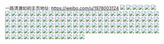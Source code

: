 一路清澈如初主页地址: https://weibo.com/u/1978003124 
![](https://wx4.sinaimg.cn/mw2000/75e5eeb4ly1h9ibakk6cwj20mi0u0jyh.jpg) 
![](https://wx4.sinaimg.cn/mw2000/75e5eeb4ly1h9i89esj3yj20mi0u07dh.jpg) 
![](https://wx4.sinaimg.cn/mw2000/75e5eeb4ly1h9i5nv20rgj20mi0u0ah9.jpg) 
![](https://wx4.sinaimg.cn/mw2000/75e5eeb4ly1h9dgpc139lj20mi0u0jxg.jpg) 
![](https://wx4.sinaimg.cn/mw2000/75e5eeb4ly1h9dgpcg1w0j20mi0u0n3i.jpg) 
![](https://wx4.sinaimg.cn/mw2000/75e5eeb4ly1h9cicf94pyj22c0340x6q.jpg) 
![](https://wx4.sinaimg.cn/mw2000/75e5eeb4ly1h97scvxwgsj20qm11g4a2.jpg) 
![](https://wx4.sinaimg.cn/mw2000/75e5eeb4ly1h97scv1vjij20ps116am7.jpg) 
![](https://wx4.sinaimg.cn/mw2000/75e5eeb4ly1h8qa13twh9j23402c01kx.jpg) 
![](https://wx4.sinaimg.cn/mw2000/75e5eeb4ly1h8o9aubijcj21ct240b29.jpg) 
![](https://wx4.sinaimg.cn/mw2000/75e5eeb4ly1h8o9atfjlhj20w81zkqug.jpg) 
![](https://wx4.sinaimg.cn/mw2000/75e5eeb4ly1h8o9auripej20vs19w15z.jpg) 
![](https://wx4.sinaimg.cn/mw2000/75e5eeb4ly1h8o9aw7v30j20vs1zkx68.jpg) 
![](https://wx4.sinaimg.cn/mw2000/75e5eeb4ly1h8o9axp8ivj20vw1zkhc8.jpg) 
![](https://wx4.sinaimg.cn/mw2000/75e5eeb4ly1h8o9az2bonj20vs1zkx5q.jpg) 
![](https://wx4.sinaimg.cn/mw2000/75e5eeb4ly1h8o9b09co6j20vs1zkkhu.jpg) 
![](https://wx4.sinaimg.cn/mw2000/75e5eeb4ly1h8inq5blcxj22c0340qv6.jpg) 
![](https://wx4.sinaimg.cn/mw2000/75e5eeb4ly1h8inq459rpj22c03404qq.jpg) 
![](https://wx4.sinaimg.cn/mw2000/75e5eeb4ly1h8inq6ch9kj22c0340e82.jpg) 
![](https://wx4.sinaimg.cn/mw2000/75e5eeb4ly1h8exmjk6ljj20wi189124.jpg) 
![](https://wx4.sinaimg.cn/mw2000/75e5eeb4ly1h88zruyel4j20u01hctod.jpg) 
![](https://wx4.sinaimg.cn/mw2000/75e5eeb4ly1h83ny0ww86j20v01zktt8.jpg) 
![](https://wx4.sinaimg.cn/mw2000/75e5eeb4ly1h83ny2tecsj20vs1zke0p.jpg) 
![](https://wx4.sinaimg.cn/mw2000/75e5eeb4ly1h7z5481relj23402c04qr.jpg) 
![](https://wx4.sinaimg.cn/mw2000/75e5eeb4ly1h7qodpyhyaj20mi0qf101.jpg) 
![](https://wx4.sinaimg.cn/mw2000/75e5eeb4ly1h7qodqt1rcj20x11zkayz.jpg) 
![](https://wx4.sinaimg.cn/mw2000/75e5eeb4ly1h7ktqhrod3j22c03407wi.jpg) 
![](https://wx4.sinaimg.cn/mw2000/75e5eeb4ly1h7juu5308wj22c0340u0x.jpg) 
![](https://wx4.sinaimg.cn/mw2000/75e5eeb4ly1h7g4ixssyvj20x11zk0wo.jpg) 
![](https://wx4.sinaimg.cn/mw2000/75e5eeb4ly1h7g4iyrtpqj20x11zk1kx.jpg) 
![](https://wx4.sinaimg.cn/mw2000/75e5eeb4ly1h7f8h5mivuj23402c07wi.jpg) 
![](https://wx4.sinaimg.cn/mw2000/75e5eeb4ly1h7f8h7ffc1j22c0340e84.jpg) 
![](https://wx4.sinaimg.cn/mw2000/75e5eeb4ly1h7f8h8qoz8j23402c01ky.jpg) 
![](https://wx4.sinaimg.cn/mw2000/75e5eeb4ly1h7f8h4m7z8j20x11zkhdt.jpg) 
![](https://wx4.sinaimg.cn/mw2000/75e5eeb4ly1h7f37olyqcj23402c0npe.jpg) 
![](https://wx4.sinaimg.cn/mw2000/75e5eeb4ly1h7f37qp4jaj23402c0aw2.jpg) 
![](https://wx4.sinaimg.cn/mw2000/75e5eeb4ly1h7f37swgdqj23402c0qp4.jpg) 
![](https://wx4.sinaimg.cn/mw2000/75e5eeb4ly1h7f37upxdij20x11zk1i7.jpg) 
![](https://wx4.sinaimg.cn/mw2000/75e5eeb4ly1h7f37wpzi6j20x11zk7wh.jpg) 
![](https://wx4.sinaimg.cn/mw2000/75e5eeb4ly1h7f37zab1zj20x11zkn6e.jpg) 
![](https://wx4.sinaimg.cn/mw2000/75e5eeb4ly1h7d5x3bqzwj21401z44qp.jpg) 
![](https://wx4.sinaimg.cn/mw2000/75e5eeb4ly1h7bijfhnqtj20u01jk40a.jpg) 
![](https://wx4.sinaimg.cn/mw2000/75e5eeb4ly1h7bijepyjdj21400u0q4u.jpg) 
![](https://wx4.sinaimg.cn/mw2000/75e5eeb4ly1h7aj01bwbmj23402c0qv6.jpg) 
![](https://wx4.sinaimg.cn/mw2000/75e5eeb4ly1h78alwavvdj20x11zkgph.jpg) 
![](https://wx4.sinaimg.cn/mw2000/75e5eeb4ly1h78alxfekzj20x11zk424.jpg) 
![](https://wx4.sinaimg.cn/mw2000/75e5eeb4ly1h78alyl4f2j20x11zk7vw.jpg) 
![](https://wx4.sinaimg.cn/mw2000/75e5eeb4ly1h72ppglr48j22c0340b2a.jpg) 
![](https://wx4.sinaimg.cn/mw2000/75e5eeb4ly1h72ppbngebj20x11zk7wh.jpg) 
![](https://wx4.sinaimg.cn/mw2000/75e5eeb4ly1h704q2ths5j20x11zk4lj.jpg) 
![](https://wx4.sinaimg.cn/mw2000/75e5eeb4ly1h6xyk56yr2j20x11t7qog.jpg) 
![](https://wx4.sinaimg.cn/mw2000/75e5eeb4ly1h6xyk605kxj20u01swts0.jpg) 
![](https://wx4.sinaimg.cn/mw2000/75e5eeb4ly1h6ugntls36j20u00u00x1.jpg) 
![](https://wx4.sinaimg.cn/mw2000/75e5eeb4ly1h6tjkwni97j21400u01d4.jpg) 
![](https://wx4.sinaimg.cn/mw2000/75e5eeb4ly1h6tjkxq6e4j20x11zkhcf.jpg) 
![](https://wx4.sinaimg.cn/mw2000/75e5eeb4ly1h6tjky8bysj21400u046a.jpg) 
![](https://wx4.sinaimg.cn/mw2000/75e5eeb4ly1h6iy0bplprj20x11zk0zo.jpg) 
![](https://wx4.sinaimg.cn/mw2000/75e5eeb4ly1h6iy0edhwkj20oq1av454.jpg) 
![](https://wx4.sinaimg.cn/mw2000/75e5eeb4ly1h6iy0eqsmbj20oz14ok9i.jpg) 
![](https://wx4.sinaimg.cn/mw2000/75e5eeb4ly1h6iy0f1t36j20ld11zqdd.jpg) 
![](https://wx4.sinaimg.cn/mw2000/75e5eeb4ly1h6geyjcohjj20x11zk7w9.jpg) 
![](https://wx4.sinaimg.cn/mw2000/75e5eeb4ly1h68e45lotaj20x11zkdke.jpg) 
![](https://wx4.sinaimg.cn/mw2000/75e5eeb4ly1h64ni3rmugj21400u0q3t.jpg) 
![](https://wx4.sinaimg.cn/mw2000/75e5eeb4ly1h63lut7ftyj20x11zkwgb.jpg) 
![](https://wx4.sinaimg.cn/mw2000/75e5eeb4ly1h63luua5rgj20x21zkjw2.jpg) 
![](https://wx4.sinaimg.cn/mw2000/75e5eeb4ly1h63lusg8mzj20wc1zkqot.jpg) 
![](https://wx4.sinaimg.cn/mw2000/75e5eeb4ly1h5yuv9ghamj20v90hrtc6.jpg) 
![](https://wx4.sinaimg.cn/mw2000/75e5eeb4ly1h5yuva7te2j20wk1zk4kl.jpg) 
![](https://wx4.sinaimg.cn/mw2000/75e5eeb4ly1h5yuvbb341j213g1zk1kx.jpg) 
![](https://wx4.sinaimg.cn/mw2000/75e5eeb4ly1h5yuvcagoxj20wc1zktbi.jpg) 
![](https://wx4.sinaimg.cn/mw2000/75e5eeb4ly1h5yuvd8lnwj213w1zkwhh.jpg) 
![](https://wx4.sinaimg.cn/mw2000/75e5eeb4ly1h5yuv95qzjj214a1zkb29.jpg) 
![](https://wx4.sinaimg.cn/mw2000/75e5eeb4ly1h5vgli8c7fj22c0340x6q.jpg) 
![](https://wx4.sinaimg.cn/mw2000/75e5eeb4ly1h5ms24ojudj20u01hctuu.jpg) 
![](https://wx4.sinaimg.cn/mw2000/75e5eeb4ly1h5ms23sv7mj20u01hce0u.jpg) 
![](https://wx4.sinaimg.cn/mw2000/75e5eeb4ly1h5mlzwdxwij21hc0u01bo.jpg) 
![](https://wx4.sinaimg.cn/mw2000/75e5eeb4ly1h5mlzyyv85j20ws1zkx3s.jpg) 
![](https://wx4.sinaimg.cn/mw2000/75e5eeb4ly1h5mlzvua5vj20wt1v1axq.jpg) 
![](https://wx4.sinaimg.cn/mw2000/75e5eeb4ly1h5mm00bupvj20x11zk7ul.jpg) 
![](https://wx4.sinaimg.cn/mw2000/75e5eeb4ly1h5mm01yg0gj20x11zk7wh.jpg) 
![](https://wx4.sinaimg.cn/mw2000/75e5eeb4ly1h5ioswvmk4j20vg1zkqmh.jpg) 
![](https://wx4.sinaimg.cn/mw2000/75e5eeb4ly1h5iosuuuc2j20vw1zkwxd.jpg) 
![](https://wx4.sinaimg.cn/mw2000/75e5eeb4ly1h5eevjbc54j22c0340npe.jpg) 
![](https://wx4.sinaimg.cn/mw2000/75e5eeb4ly1h5eevm8ctuj21491zkqv5.jpg) 
![](https://wx4.sinaimg.cn/mw2000/75e5eeb4ly1h5eevnaxwlj23402c0x6p.jpg) 
![](https://wx4.sinaimg.cn/mw2000/75e5eeb4ly1h5eevotei5j23402c07wi.jpg) 
![](https://wx4.sinaimg.cn/mw2000/75e5eeb4ly1h5eevq3ys8j23402c01kz.jpg) 
![](https://wx4.sinaimg.cn/mw2000/75e5eeb4ly1h5eevrts2dj21491zk1ky.jpg) 
![](https://wx4.sinaimg.cn/mw2000/75e5eeb4ly1h5eevt2m2uj23402c01ky.jpg) 
![](https://wx4.sinaimg.cn/mw2000/75e5eeb4ly1h5eew9tpa7j21491zk4qp.jpg) 
![](https://wx4.sinaimg.cn/mw2000/75e5eeb4ly1h5eewb85hcj22c0340x6p.jpg) 
![](https://wx4.sinaimg.cn/mw2000/75e5eeb4ly1h5eez8r08hj20u01hc4k4.jpg) 
![](https://wx4.sinaimg.cn/mw2000/75e5eeb4ly1h5d7el0rn6j20vq1dlqpi.jpg) 
![](https://wx4.sinaimg.cn/mw2000/75e5eeb4ly1h5byh0jhzjj20x21zkatx.jpg) 
![](https://wx4.sinaimg.cn/mw2000/75e5eeb4ly1h59ombaw5nj20x21zkh6t.jpg) 
![](https://wx4.sinaimg.cn/mw2000/75e5eeb4ly1h59omafwsuj20x11zke4a.jpg) 
![](https://wx4.sinaimg.cn/mw2000/75e5eeb4ly1h57num6gy0j20x21zk7p3.jpg) 
![](https://wx4.sinaimg.cn/mw2000/75e5eeb4ly1h51kh0l7ybj20x21ra4i2.jpg) 
![](https://wx4.sinaimg.cn/mw2000/75e5eeb4ly1h4x59mtnt2j20x11zk1kx.jpg) 
![](https://wx4.sinaimg.cn/mw2000/75e5eeb4ly1h4r5tzqp74j20x11zke2p.jpg) 
![](https://wx4.sinaimg.cn/mw2000/75e5eeb4ly1h4nn52xrllj20x21tonh5.jpg) 
![](https://wx4.sinaimg.cn/mw2000/75e5eeb4ly1h4nn53sklzj20x21zkavz.jpg) 
![](https://wx4.sinaimg.cn/mw2000/75e5eeb4ly1h4mwrihm3uj20u01swqne.jpg) 
![](https://wx4.sinaimg.cn/mw2000/75e5eeb4ly1h4i9f21nmcj21d82yikhd.jpg) 
![](https://wx4.sinaimg.cn/mw2000/75e5eeb4ly1h4i9f2spawj20wr1t31az.jpg) 
![](https://wx4.sinaimg.cn/mw2000/75e5eeb4ly1h4i9f3yrv6j20wr1zk4qp.jpg) 
![](https://wx4.sinaimg.cn/mw2000/75e5eeb4ly1h4i9f4shhnj20wz1rt4mj.jpg) 
![](https://wx4.sinaimg.cn/mw2000/75e5eeb4ly1h4i9f5s8u5j20x31zkkik.jpg) 
![](https://wx4.sinaimg.cn/mw2000/75e5eeb4ly1h4i9f0ac1uj20x217e1kx.jpg) 
![](https://wx4.sinaimg.cn/mw2000/75e5eeb4ly1h4g0xo41r0j20mi0u0wmi.jpg) 
![](https://wx4.sinaimg.cn/mw2000/75e5eeb4ly1h4g0xojytvj20mi0u0n4x.jpg) 
![](https://wx4.sinaimg.cn/mw2000/75e5eeb4ly1h4aba65x3nj20wv1zk4ov.jpg) 
![](https://wx4.sinaimg.cn/mw2000/75e5eeb4ly1h4aba6yk5oj20vv1tl7wh.jpg) 
![](https://wx4.sinaimg.cn/mw2000/75e5eeb4ly1h4aba90uxlj20x21zkhdt.jpg) 
![](https://wx4.sinaimg.cn/mw2000/75e5eeb4ly1h4abaa2bdxj21d82yihdt.jpg) 
![](https://wx4.sinaimg.cn/mw2000/75e5eeb4ly1h4abaaxa9uj20wj1zkb29.jpg) 
![](https://wx4.sinaimg.cn/mw2000/75e5eeb4ly1h4ababses8j20x21zkb29.jpg) 
![](https://wx4.sinaimg.cn/mw2000/75e5eeb4ly1h4aba2zkemj21ci2yix6p.jpg) 
![](https://wx4.sinaimg.cn/mw2000/75e5eeb4ly1h4abamupcbj20mi0u00yx.jpg) 
